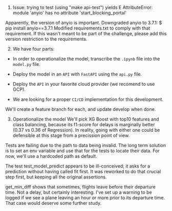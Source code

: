 1. Issue: trying to test (using "make api-test") yields
E           AttributeError: module 'anyio' has no attribute 'start_blocking_portal'

Apparently, the version of anyio is important. Downgraded anyio to 3.7.1:
$ pip install anyio==3.7.1
Modified requirements.txt to comply with that requirement. If this wasn't meant to be part of the challenge, please add this version restriction to the requirements.


2. We have four parts:
 * In order to operationalize the model, transcribe the `.ipynb` file into the `model.py` file.

 * Deploy the model in an `API` with `FastAPI` using the `api.py` file.

 * Deploy the `API` in your favorite cloud provider (we recomend to use GCP).

 * We are looking for a proper `CI/CD` implementation for this development.

We'll create a feature branch for each, and update develop when done.

3. Operationalize the model
We'll pick XG Boost with top10 features and class balancing, because its f1-score for delays is marginally better (0.37 vs 0.36 of Regression). In reality, going with either one could be defensible at this stage from a precission point of view.

Tests are failing due to the path to data being invalid. The long term solution is to set an env variable and use that for the tests to locate their data. For now, we'll use a hardcoded path as default.

The test test_model_predict appears to be ill-conceived; it asks for a prediction without having called fit first. It was reworked to do that crucial step first, but keeping all the original assertions.

get_min_diff shows that sometimes, flights leave before their departure time. Not a delay, but certainly interesting. I've set up a warning to be logged if we see a plane leaving an hour or more prior to its departure time. That case would deserve some further study.

